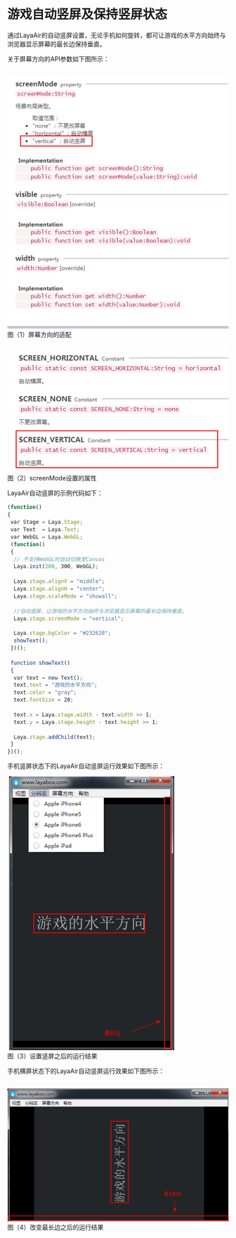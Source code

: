 # 游戏自动竖屏及保持竖屏状态



​        通过LayaAir的自动竖屏设置，无论手机如何旋转，都可让游戏的水平方向始终与浏览器显示屏幕的最长边保持垂直。 

关于屏幕方向的API参数如下图所示：



​	![blob.png](img/1.png)<br/>
​	图（1）屏幕方向的适配

​	![blob.png](img/2.png)<br/>
​	图（2）screenMode设置的属性



LayaAir自动竖屏的示例代码如下：

```javascript
(function()
{
 var Stage = Laya.Stage;
 var Text  = Laya.Text;
 var WebGL = Laya.WebGL;
 (function()
 {
  // 不支持WebGL时自动切换至Canvas
  Laya.init(200, 300, WebGL);
   
  Laya.stage.alignV = "middle";
  Laya.stage.alignH = "center";
  Laya.stage.scaleMode = "showall";
   
  //自动竖屏，让游戏的水平方向始终与浏览器显示屏幕的最长边保持垂直。   
  Laya.stage.screenMode = "vertical";
   
  Laya.stage.bgColor = "#232628";
  showText();
 })();
  
 function showText()
 {
  var text = new Text();
  text.text = "游戏的水平方向";
  text.color = "gray";
  text.fontSize = 20;
   
  text.x = Laya.stage.width - text.width >> 1;
  text.y = Laya.stage.height - text.height >> 1;
   
  Laya.stage.addChild(text);
 }
})();
```



手机竖屏状态下的LayaAir自动竖屏运行效果如下图所示：

​	![blob.png](img/3.png)<br/>
​	图（3）设置竖屏之后的运行结果



手机横屏状态下的LayaAir自动竖屏运行效果如下图所示：

​	![blob.png](img/4.png)<br/>
​	图（4）改变最长边之后的运行结果

